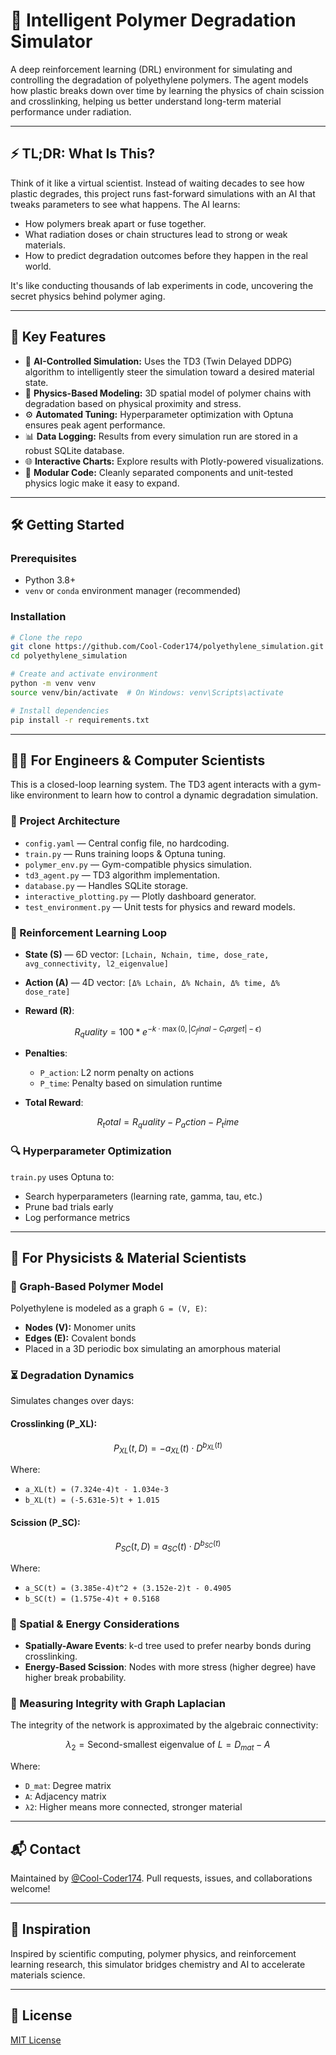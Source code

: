 # 🧪 Intelligent Polymer Degradation Simulator

A deep reinforcement learning (DRL) environment for simulating and controlling the degradation of polyethylene polymers. The agent models how plastic breaks down over time by learning the physics of chain scission and crosslinking, helping us better understand long-term material performance under radiation.

---

## ⚡ TL;DR: What Is This?

Think of it like a virtual scientist. Instead of waiting decades to see how plastic degrades, this project runs fast-forward simulations with an AI that tweaks parameters to see what happens. The AI learns:

* How polymers break apart or fuse together.
* What radiation doses or chain structures lead to strong or weak materials.
* How to predict degradation outcomes before they happen in the real world.

It's like conducting thousands of lab experiments in code, uncovering the secret physics behind polymer aging.

---

## 🚀 Key Features

* 🤖 **AI-Controlled Simulation:** Uses the TD3 (Twin Delayed DDPG) algorithm to intelligently steer the simulation toward a desired material state.
* 🔬 **Physics-Based Modeling:** 3D spatial model of polymer chains with degradation based on physical proximity and stress.
* ⚙️ **Automated Tuning:** Hyperparameter optimization with Optuna ensures peak agent performance.
* 📊 **Data Logging:** Results from every simulation run are stored in a robust SQLite database.
* 🌐 **Interactive Charts:** Explore results with Plotly-powered visualizations.
* 🧪 **Modular Code:** Cleanly separated components and unit-tested physics logic make it easy to expand.

---

## 🛠 Getting Started

### Prerequisites

* Python 3.8+
* `venv` or `conda` environment manager (recommended)

### Installation

```bash
# Clone the repo
git clone https://github.com/Cool-Coder174/polyethylene_simulation.git
cd polyethylene_simulation

# Create and activate environment
python -m venv venv
source venv/bin/activate  # On Windows: venv\Scripts\activate

# Install dependencies
pip install -r requirements.txt
```

---

## 👨‍💻 For Engineers & Computer Scientists

This is a closed-loop learning system. The TD3 agent interacts with a gym-like environment to learn how to control a dynamic degradation simulation.

### 🧩 Project Architecture

* `config.yaml` — Central config file, no hardcoding.
* `train.py` — Runs training loops & Optuna tuning.
* `polymer_env.py` — Gym-compatible physics simulation.
* `td3_agent.py` — TD3 algorithm implementation.
* `database.py` — Handles SQLite storage.
* `interactive_plotting.py` — Plotly dashboard generator.
* `test_environment.py` — Unit tests for physics and reward models.

### 🧠 Reinforcement Learning Loop

* **State (S)** — 6D vector:
  `[Lchain, Nchain, time, dose_rate, avg_connectivity, l2_eigenvalue]`

* **Action (A)** — 4D vector:
  `[Δ% Lchain, Δ% Nchain, Δ% time, Δ% dose_rate]`

* **Reward (R)**:

```math
R_quality = 100 * e^{-k \cdot \max(0, |C_final - C_target| - \epsilon)}
```

* **Penalties**:

  * `P_action`: L2 norm penalty on actions
  * `P_time`: Penalty based on simulation runtime

* **Total Reward**:

```math
R_total = R_quality - P_action - P_time
```

### 🔍 Hyperparameter Optimization

`train.py` uses Optuna to:

* Search hyperparameters (learning rate, gamma, tau, etc.)
* Prune bad trials early
* Log performance metrics

---

## 🧪 For Physicists & Material Scientists

### 🧬 Graph-Based Polymer Model

Polyethylene is modeled as a graph `G = (V, E)`:

* **Nodes (V):** Monomer units
* **Edges (E):** Covalent bonds
* Placed in a 3D periodic box simulating an amorphous material

### ⏳ Degradation Dynamics

Simulates changes over days:

#### Crosslinking (P\_XL):

```math
P_{XL}(t, D) = -a_{XL}(t) \cdot D^{b_{XL}(t)}
```

Where:

* `a_XL(t) = (7.324e-4)t - 1.034e-3`
* `b_XL(t) = (-5.631e-5)t + 1.015`

#### Scission (P\_SC):

```math
P_{SC}(t, D) = a_{SC}(t) \cdot D^{b_{SC}(t)}
```

Where:

* `a_SC(t) = (3.385e-4)t^2 + (3.152e-2)t - 0.4905`
* `b_SC(t) = (1.575e-4)t + 0.5168`

### 🌌 Spatial & Energy Considerations

* **Spatially-Aware Events**: k-d tree used to prefer nearby bonds during crosslinking.
* **Energy-Based Scission**: Nodes with more stress (higher degree) have higher break probability.

### 🧮 Measuring Integrity with Graph Laplacian

The integrity of the network is approximated by the algebraic connectivity:

```math
\lambda_2 = \text{Second-smallest eigenvalue of } L = D_{mat} - A
```

Where:

* `D_mat`: Degree matrix
* `A`: Adjacency matrix
* `λ2`: Higher means more connected, stronger material

---

## 📬 Contact

Maintained by [@Cool-Coder174](https://github.com/Cool-Coder174). Pull requests, issues, and collaborations welcome!

---

## 🧠 Inspiration

Inspired by scientific computing, polymer physics, and reinforcement learning research, this simulator bridges chemistry and AI to accelerate materials science.

---

## 📜 License

[MIT License](LICENSE)
